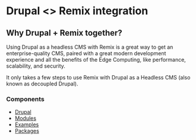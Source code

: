 # Drupal <> Remix integration

## Why Drupal + Remix together?
Using Drupal as a headless CMS with Remix is a great way to get an enterprise-quality CMS, paired with a great modern development experience and all the benefits of the Edge Computing, like performance, scalability, and security.

It only takes a few steps to use Remix with Drupal as a Headless CMS (also known as decoupled Drupal).

### Components

- [Drupal](drupal/graphql)
- [Modules](drupal/modules)
- [Examples](examples)
- [Packages](packages)
